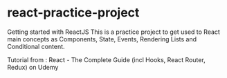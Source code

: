 # react-practice-project
Getting started with ReactJS
This is a practice project to get used to React main concepts as Components, State, Events, Rendering Lists and Conditional content.

Tutorial from : React - The Complete Guide (incl Hooks, React Router, Redux) on Udemy

